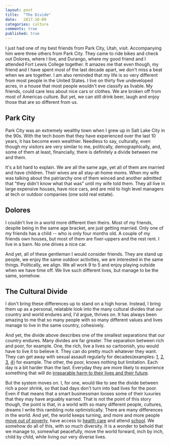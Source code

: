 ```yaml
---
layout: post
title:  "The Divide"
date:   2017-10-09
categories: culture
comments: true
published: true
---
```


I just had one of my best friends from Park City, Utah, visit.  Accompanying him were three others from Park City.  They came to ride bikes and check out Dolores, where I live, and Durango, where my good friend and I attended Fort Lewis College together. It amazes me that even though, my friend and I have spent most of the last decade apart, we don't miss a beat when we are together.  I am also reminded that my life is so very different from most people in the United States.  I live on thirty five undeveloped acres, in a house that most people wouldn't eve classify as livable. My friends, could care less about nice cars or clothes.  We are broken off from most of Americas culture. But yet, we can still drink beer, laugh and enjoy those that are so different from us. 

## Park City

Park City was an extremely wealthy town when I grew up in Salt Lake City in the 90s.  With the tech boom that they have experienced over the last 10 years, it has become even wealthier.  Needless to say, culturally, even though my visitors are very similar to me, politically, demographically, and, some of them at least, financially, there is definitely a divide between me and them. 

It's a bit hard to explain.  We are all the same age, yet all of them are married and have children.  Their wives are all stay-at-home moms.  When my wife was talking about the patriarchy one of them winced and another admitted that "they didn't know what that was" until my wife told them. They all live in large expensive houses, have nice cars, and are mid to high level managers at tech or outdoor companies (one sold real estate).  

## Dolores

I couldn't live in a world more different then theirs.  Most of my friends, despite being in the same age bracket, are just getting married. Only one of my friends has a child -- who is only four months old.  A couple of my friends own houses, but most of them are fixer-uppers and the rest rent.  I live in a barn.  No one drives a nice car. 

And yet, all of these gentleman I would consider friends.  They are stand up people, we enjoy the same outdoor activities, we are interested in the same things. Politically, we align.  We all work 9 to 5 and enjoy playing outside when we have time off. We live such different lives, but manage to be the same, somehow. 

## The Cultural Divide

I don't bring these differences up to stand on a high horse.  Instead, I bring them up as a personal, relatable look into the many cultural divides that our country and world endures and, I'd argue, thrives on. It has always been amazing to me that so many people with so many different values and lives manage to live in the same country, cohesively.

And yet, the divide above describes one of the smallest separations that our country endures.  Many divides are far greater. The separation between rich and poor, for example. One, the rich, live a lives so cartoonish, you would have to live it to believe it.  They can do pretty much whatever they want.  They can get away with sexual assault regularly for decades(examples: [1][a], [2][b], [3][c], [4][d])  for example.  The other, the poor, knows nothing but limitation. Each day is a bit harder than the last. Everyday they are more likely to experience something that will do [irreparable harm to their lives and their future][e]. 

But the system moves on.  I, for one, would like to see the divide between rich a poor shrink, so that bad days don't turn into bad lives for the poor.  Even if that means that a smart businessman looses some of their luxuries that they may have arguably earned. That is not the point of this story though, the point is that, in a world with so many different people, cultures, dreams I write this rambling note optimistically. There are many differences in the world. And yet, the world keeps turning, and more and more people [move out of poverty][h], have access to [health care][g] and attend [school][f].  We somehow do all of this, with so much diversity.  It is a wonder to behold that we manage to, somewhat peacefully, move the world forward, inch by inch, child by child, while living our very diverse lives.  



[a]: https://www.nytimes.com/2017/10/05/us/harvey-weinstein-harassment-allegations.html

[b]: https://www.nytimes.com/2017/04/19/business/media/bill-oreilly-fox-news-allegations.html

[c]: http://www.huffingtonpost.com/entry/ailes-ugliest-legacy-is-the-10-women-who-publicly-accused-him-of-sexual-harassment_us_591da8afe4b094cdba51ba16

[d]: https://en.wikipedia.org/wiki/Donald_Trump_sexual_misconduct_allegations

[e]: http://www.wnyc.org/story/when-safety-net-doesnt-catch-you

[f]: https://data.worldbank.org/indicator/SE.PRM.NENR

[g]: https://www.sciencenews.org/article/global-access-quality-health-care-has-improved-last-two-decades

[h]: http://www.globalissues.org/article/26/poverty-facts-and-stats